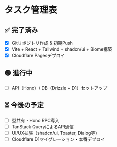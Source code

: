 # タスク管理表

## ✅ 完了済み

- [x] Gitリポジトリ作成 & 初期Push
- [x] Vite + React + Tailwind + shadcn/ui + Biome構築
- [x] Cloudflare Pagesデプロイ

## 🟢 進行中

- [ ] API（Hono）/ DB（Drizzle + D1）セットアップ

## ⏳ 今後の予定

- [ ] 型共有・Hono RPC導入
- [ ] TanStack QueryによるAPI通信
- [ ] UI/UX拡張（shadcn/ui, Toaster, Dialog等）
- [ ] Cloudflare D1マイグレーション・本番デプロイ 